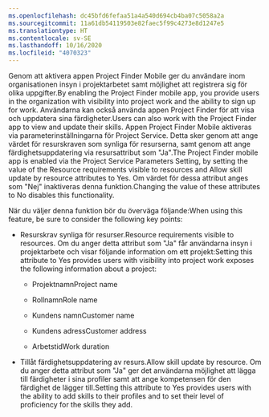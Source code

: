 ```yaml
---
ms.openlocfilehash: dc45bfd6fefaa51a4a540d694cb4ba07c5058a2a
ms.sourcegitcommit: 11a61db54119503e82faec5f99c4273e8d1247e5
ms.translationtype: HT
ms.contentlocale: sv-SE
ms.lasthandoff: 10/16/2020
ms.locfileid: "4070323"
---
```

<span data-ttu-id="54fa9-101">Genom att aktivera appen Project Finder Mobile ger du användare inom organisationen insyn i projektarbetet samt möjlighet att registrera sig för olika uppgifter.</span><span class="sxs-lookup"><span data-stu-id="54fa9-101">By enabling the Project Finder mobile app, you provide users in the organization with visibility into project work and the ability to sign up for work.</span></span> <span data-ttu-id="54fa9-102">Användarna kan också använda appen Project Finder för att visa och uppdatera sina färdigheter.</span><span class="sxs-lookup"><span data-stu-id="54fa9-102">Users can also work with the Project Finder app to view and update their skills.</span></span> <span data-ttu-id="54fa9-103">Appen Project Finder Mobile aktiveras via parameterinställningarna för Project Service. Detta sker genom att ange värdet för resurskraven som synliga för resurserna, samt genom att ange färdighetsuppdatering via resursattribut som "Ja".</span><span class="sxs-lookup"><span data-stu-id="54fa9-103">The Project Finder mobile app is enabled via the Project Service Parameters Setting, by setting the value of the Resource requirements visible to resources and Allow skill update by resource attributes to Yes.</span></span> <span data-ttu-id="54fa9-104">Om värdet för dessa attribut anges som "Nej" inaktiveras denna funktion.</span><span class="sxs-lookup"><span data-stu-id="54fa9-104">Changing the value of these attributes to No disables this functionality.</span></span>  
  
 <span data-ttu-id="54fa9-105">När du väljer denna funktion bör du överväga följande:</span><span class="sxs-lookup"><span data-stu-id="54fa9-105">When using this feature, be sure to consider the following key points:</span></span>  
  
-   <span data-ttu-id="54fa9-106">Resurskrav synliga för resurser.</span><span class="sxs-lookup"><span data-stu-id="54fa9-106">Resource requirements visible to resources.</span></span> <span data-ttu-id="54fa9-107">Om du anger detta attribut som "Ja" får användarna insyn i projektarbete och visar följande information om ett projekt:</span><span class="sxs-lookup"><span data-stu-id="54fa9-107">Setting this attribute to Yes provides users with visibility into project work exposes the following information about a project:</span></span>  
  
    -   <span data-ttu-id="54fa9-108">Projektnamn</span><span class="sxs-lookup"><span data-stu-id="54fa9-108">Project name</span></span>  
  
    -   <span data-ttu-id="54fa9-109">Rollnamn</span><span class="sxs-lookup"><span data-stu-id="54fa9-109">Role name</span></span>  
  
    -   <span data-ttu-id="54fa9-110">Kundens namn</span><span class="sxs-lookup"><span data-stu-id="54fa9-110">Customer name</span></span>  
  
    -   <span data-ttu-id="54fa9-111">Kundens adress</span><span class="sxs-lookup"><span data-stu-id="54fa9-111">Customer address</span></span>  
  
    -   <span data-ttu-id="54fa9-112">Arbetstid</span><span class="sxs-lookup"><span data-stu-id="54fa9-112">Work duration</span></span>  
  
-   <span data-ttu-id="54fa9-113">Tillåt färdighetsuppdatering av resurs.</span><span class="sxs-lookup"><span data-stu-id="54fa9-113">Allow skill update by resource.</span></span> <span data-ttu-id="54fa9-114">Om du anger detta attribut som "Ja" ger det användarna möjlighet att lägga till färdigheter i sina profiler samt att ange kompetensen för den färdighet de lägger till.</span><span class="sxs-lookup"><span data-stu-id="54fa9-114">Setting this attribute to Yes provides users with the ability to add skills to their profiles and to set their level of proficiency for the skills they add.</span></span>